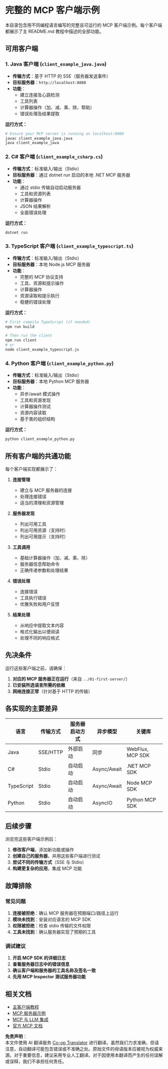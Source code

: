 <!--
CO_OP_TRANSLATOR_METADATA:
{
  "original_hash": "affcf199a44f60283a289dcb69dc144e",
  "translation_date": "2025-07-17T13:30:50+00:00",
  "source_file": "03-GettingStarted/02-client/complete_examples.md",
  "language_code": "zh"
}
-->
# 完整的 MCP 客户端示例

本目录包含用不同编程语言编写的完整且可运行的 MCP 客户端示例。每个客户端都展示了主 README.md 教程中描述的全部功能。

## 可用客户端

### 1. Java 客户端 (`client_example_java.java`)
- **传输方式**：基于 HTTP 的 SSE（服务器发送事件）
- **目标服务器**：`http://localhost:8080`
- **功能**：
  - 建立连接及心跳检测
  - 工具列表
  - 计算器操作（加、减、乘、除、帮助）
  - 错误处理及结果提取

**运行方式：**
```bash
# Ensure your MCP server is running on localhost:8080
javac client_example_java.java
java client_example_java
```

### 2. C# 客户端 (`client_example_csharp.cs`)
- **传输方式**：标准输入/输出（Stdio）
- **目标服务器**：通过 dotnet run 启动的本地 .NET MCP 服务器
- **功能**：
  - 通过 stdio 传输自动启动服务器
  - 工具和资源列表
  - 计算器操作
  - JSON 结果解析
  - 全面错误处理

**运行方式：**
```bash
dotnet run
```

### 3. TypeScript 客户端 (`client_example_typescript.ts`)
- **传输方式**：标准输入/输出（Stdio）
- **目标服务器**：本地 Node.js MCP 服务器
- **功能**：
  - 完整的 MCP 协议支持
  - 工具、资源和提示操作
  - 计算器操作
  - 资源读取和提示执行
  - 稳健的错误处理

**运行方式：**
```bash
# First compile TypeScript (if needed)
npm run build

# Then run the client
npm run client
# or
node client_example_typescript.js
```

### 4. Python 客户端 (`client_example_python.py`)
- **传输方式**：标准输入/输出（Stdio）  
- **目标服务器**：本地 Python MCP 服务器
- **功能**：
  - 异步/await 模式操作
  - 工具和资源发现
  - 计算器操作测试
  - 资源内容读取
  - 基于类的组织结构

**运行方式：**
```bash
python client_example_python.py
```

## 所有客户端的共通功能

每个客户端实现都展示了：

1. **连接管理**
   - 建立与 MCP 服务器的连接
   - 处理连接错误
   - 适当的清理和资源管理

2. **服务器发现**
   - 列出可用工具
   - 列出可用资源（支持时）
   - 列出可用提示（支持时）

3. **工具调用**
   - 基础计算器操作（加、减、乘、除）
   - 服务器信息帮助命令
   - 正确传递参数和处理结果

4. **错误处理**
   - 连接错误
   - 工具执行错误
   - 优雅失败和用户反馈

5. **结果处理**
   - 从响应中提取文本内容
   - 格式化输出以便阅读
   - 处理不同的响应格式

## 先决条件

运行这些客户端之前，请确保：

1. **对应的 MCP 服务器正在运行**（来自 `../01-first-server/`）
2. **已安装所选语言所需的依赖**
3. **网络连接正常**（针对基于 HTTP 的传输）

## 各实现的主要差异

| 语言       | 传输方式 | 服务器启动方式 | 异步模型   | 关键库           |
|------------|----------|----------------|------------|------------------|
| Java       | SSE/HTTP | 外部启动       | 同步       | WebFlux, MCP SDK  |
| C#         | Stdio    | 自动启动       | Async/Await| .NET MCP SDK     |
| TypeScript | Stdio    | 自动启动       | Async/Await| Node MCP SDK     |
| Python     | Stdio    | 自动启动       | AsyncIO    | Python MCP SDK   |

## 后续步骤

浏览完这些客户端示例后：

1. **修改客户端**，添加新功能或操作
2. **创建自己的服务器**，并用这些客户端进行测试
3. **尝试不同的传输方式**（SSE 与 Stdio）
4. **构建更复杂的应用**，集成 MCP 功能

## 故障排除

### 常见问题

1. **连接被拒绝**：确认 MCP 服务器在预期端口/路径上运行
2. **模块未找到**：安装对应语言的 MCP SDK
3. **权限被拒绝**：检查 stdio 传输的文件权限
4. **工具未找到**：确认服务器实现了预期的工具

### 调试建议

1. **开启 MCP SDK 的详细日志**
2. **查看服务器日志中的错误信息**
3. **确认客户端和服务器的工具名称及签名一致**
4. **先用 MCP Inspector 测试服务器功能**

## 相关文档

- [主客户端教程](./README.md)
- [MCP 服务器示例](../../../../03-GettingStarted/01-first-server)
- [MCP 与 LLM 集成](../../../../03-GettingStarted/03-llm-client)
- [官方 MCP 文档](https://modelcontextprotocol.io/)

**免责声明**：  
本文件使用 AI 翻译服务 [Co-op Translator](https://github.com/Azure/co-op-translator) 进行翻译。虽然我们力求准确，但请注意，自动翻译可能包含错误或不准确之处。原始文件的母语版本应被视为权威来源。对于重要信息，建议采用专业人工翻译。对于因使用本翻译而产生的任何误解或误释，我们不承担任何责任。
